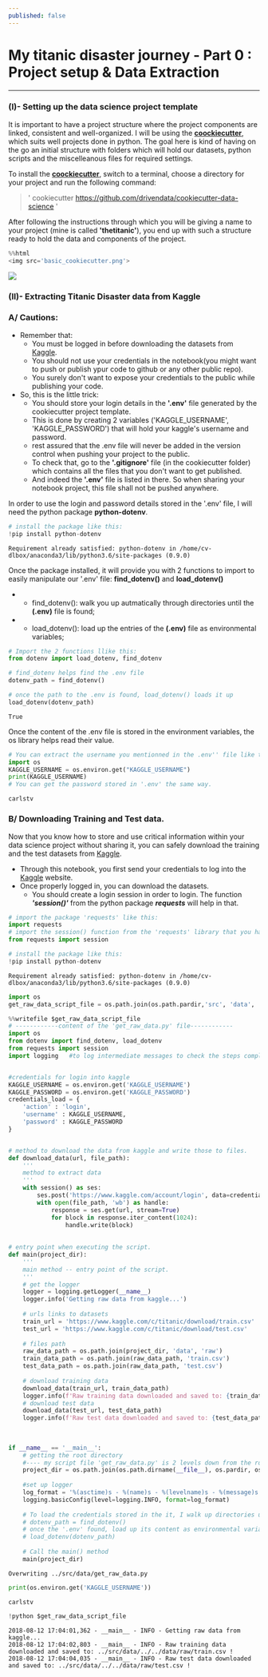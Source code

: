 ```yaml
---
published: false
---
```


# My titanic disaster journey - Part 0 : Project setup & Data Extraction
***

### (I)- Setting up the data science project template

It is important to have a project structure where the project components are linked, consistent and well-organized. 
I will be using the **[coockiecutter](https://drivendata.github.io/cookiecutter-data-science/#nothing-here-is-binding)**, which suits well projects done in python. The goal here is kind of having on the go an initial structure with folders which will hold our datasets, python scripts and the miscelleanous files for required settings.

To install the **[coockiecutter](https://drivendata.github.io/cookiecutter-data-science/#nothing-here-is-binding)**, switch to a terminal, choose a directory for your project and run the following command: 
> ' cookiecutter https://github.com/drivendata/cookiecutter-data-science '

After following the instructions through which you will be giving a name to your project (mine is called **'thetitanic'**), you end up with such a structure ready to hold the data and components of the project.


```python
%%html 
<img src='basic_cookiecutter.png'>
```


<img src='basic_cookiecutter.png'>


### (II)- Extracting Titanic Disaster data from Kaggle

### A/ Cautions:

- Remember that:
   - You must be logged in before downloading the datasets from [Kaggle](http://kaggle.com).
    - You should not use your credentials in the notebook(you might want to push or publish ypur code to github or any other public repo). 
    - You surely don't want to expose your credentials to the public while publishing your code. 
- So, this is the little trick:
    - You should store your login details in the **'.env'** file generated by the cookiecutter project template.
    - This is done by creating 2 variables ('KAGGLE_USERNAME', 'KAGGLE_PASSWORD') that will hold your kaggle's username and password.
    - rest assured that the .env file will never be added in the version control when pushing your project to the public.
    - To check that, go to the **'.gitignore'** file (in the cookiecutter folder) which contains all the files that you don't want to get published.
    - And indeed the **'.env'** file is listed in there. So when sharing your notebook project, this file shall not be pushed anywhere.

 In order to use the login and password details stored in the '.env' file, I will need the python package **python-dotenv**.


```python
# install the package like this:
!pip install python-dotenv
```

    Requirement already satisfied: python-dotenv in /home/cv-dlbox/anaconda3/lib/python3.6/site-packages (0.9.0)


Once the package installed, it will provide you with 2 functions to import to easily  manipulate our '.env' file:  **find_dotenv()** and **load_dotenv()**
- * find_dotenv(): walk you up autmatically through directories until the **(.env)** file is found;
- * load_dotenv(): load up the entries of the **(.env)** file as environmental variables;


```python
# Import the 2 functions llike this:
from dotenv import load_dotenv, find_dotenv

# find_dotenv helps find the .env file
dotenv_path = find_dotenv()

# once the path to the .env is found, load_dotenv() loads it up
load_dotenv(dotenv_path)
```




    True



Once the content of the .env file is stored in the environment variables, the os library helps read their value.


```python
# You can extract the username you mentionned in the .env'' file like this: (
import os
KAGGLE_USERNAME = os.environ.get("KAGGLE_USERNAME")
print(KAGGLE_USERNAME)
# You can get the password stored in '.env' the same way. 
```

    carlstv


### B/ Downloading Training and Test data.

Now that you know how to store and use critical information within your data science project  without sharing it, you can safely download the training and the test datasets from [Kaggle](http://kaggle.com).
- Through this notebook, you first send your credentials to log into the [Kaggle](http://kaggle.com) website.
- Once properly logged in, you can download the datasets.
   * You should create a login session in order to login. The function ***'session()'*** from the python package ***requests*** will help in that. 


```python
# import the package 'requests' like this:
import requests
# import the session() function from the 'requests' library that you have just installed
from requests import session
```


```python
# install the package like this:
!pip install python-dotenv
```

    Requirement already satisfied: python-dotenv in /home/cv-dlbox/anaconda3/lib/python3.6/site-packages (0.9.0)



```python
import os
get_raw_data_script_file = os.path.join(os.path.pardir,'src', 'data', 'get_raw_data.py')
```


```python
%%writefile $get_raw_data_script_file
# ------------content of the 'get_raw_data.py' file------------
import os
from dotenv import find_dotenv, load_dotenv
from requests import session
import logging   #to log intermediate messages to check the steps completed


#credentials for login into kaggle
KAGGLE_USERNAME = os.environ.get('KAGGLE_USERNAME')
KAGGLE_PASSWORD = os.environ.get('KAGGLE_PASSWORD')
credentials_load = {
    'action' : 'login',
    'username' : KAGGLE_USERNAME,
    'password' : KAGGLE_PASSWORD
}


# method to download the data from kaggle and write those to files.
def download_data(url, file_path):
    '''
    method to extract data
    '''
    with session() as ses:
        ses.post('https://www.kaggle.com/account/login', data=credentials_load)
        with open(file_path, 'wb') as handle:
            response = ses.get(url, stream=True)
            for block in response.iter_content(1024):
                handle.write(block)
                
                
# entry point when executing the script.               
def main(project_dir):
    '''
    main method -- entry point of the script.
    '''
    # get the logger
    logger = logging.getLogger(__name__)
    logger.info('Getting raw data from kaggle...')
    
    # urls links to datasets
    train_url = 'https://www.kaggle.com/c/titanic/download/train.csv'
    test_url = 'https://www.kaggle.com/c/titanic/download/test.csv'
    
    # files path
    raw_data_path = os.path.join(project_dir, 'data', 'raw')
    train_data_path = os.path.join(raw_data_path, 'train.csv')
    test_data_path = os.path.join(raw_data_path, 'test.csv')    
    
    # download training data
    download_data(train_url, train_data_path)
    logger.info(f'Raw training data downloaded and saved to: {train_data_path} !')
    # download test data
    download_data(test_url, test_data_path)
    logger.info(f'Raw test data downloaded and saved to: {test_data_path} !')
    
    
    
if __name__ == '__main__':
    # getting the root directory
    #---- my script file 'get_raw_data.py' is 2 levels down from the root folder of our project 'thetitanic'
    project_dir = os.path.join(os.path.dirname(__file__), os.pardir, os.pardir) 
    
    #set up logger
    log_format = '%(asctime)s - %(name)s - %(levelname)s - %(message)s'
    logging.basicConfig(level=logging.INFO, format=log_format)
    
    # To load the credentials stored in the it, I walk up directories until I find the '.env' file.
    # dotenv_path = find_dotenv()
    # once the '.env' found, load up its content as environmental variables
    # load_dotenv(dotenv_path)    
    
    # Call the main() method
    main(project_dir)        
```

    Overwriting ../src/data/get_raw_data.py



```python
print(os.environ.get('KAGGLE_USERNAME'))
```

    carlstv



```python
!python $get_raw_data_script_file
```

    2018-08-12 17:04:01,362 - __main__ - INFO - Getting raw data from kaggle...
    2018-08-12 17:04:02,803 - __main__ - INFO - Raw training data downloaded and saved to: ../src/data/../../data/raw/train.csv !
    2018-08-12 17:04:04,035 - __main__ - INFO - Raw test data downloaded and saved to: ../src/data/../../data/raw/test.csv !
